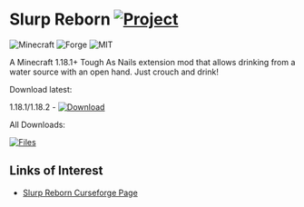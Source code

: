 # Slurp Reborn [![Project](http://cf.way2muchnoise.eu/full_322036_downloads.svg)](https://minecraft.curseforge.com/projects/322036)
![Minecraft](http://cf.way2muchnoise.eu/versions/322036.svg)
![Forge](https://img.shields.io/badge/Forge-39+-green.svg?longCache=true&style=flat)
![MIT](https://img.shields.io/badge/license-MIT-blue.svg?longCache=true&style=flat)

A Minecraft 1.18.1+ Tough As Nails extension mod that allows drinking from a water source with an open hand. Just crouch and drink!

Download latest:

1.18.1/1.18.2 - [![Download](https://curse.nikky.moe/api/img/322036?version=1.18.2&logo)](https://curse.nikky.moe/api/url/322036?version=1.18.2)

All Downloads:

[![Files](https://curse.nikky.moe/api/img/322036/files?logo)](https://minecraft.curseforge.com/projects/322036/files)

## Links of Interest

+ [Slurp Reborn Curseforge Page](https://minecraft.curseforge.com/projects/slurpreborn)
